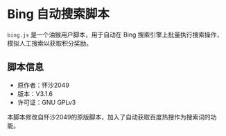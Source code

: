 # Bing 自动搜索脚本

`bing.js` 是一个油猴用户脚本，用于自动在 Bing 搜索引擎上批量执行搜索操作，模拟人工搜索以获取积分奖励。

## 脚本信息
- 原作者：怀沙2049
- 版本：V3.1.6
- 许可证：GNU GPLv3

本脚本修改自怀沙2049的原版脚本，加入了自动获取百度热搜作为搜索词的功能。
